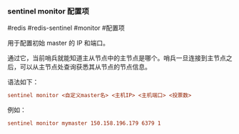 ### sentinel monitor 配置项

#redis #redis-sentinel #monitor #配置项 

用于配置初始 master 的 IP 和端口。

通过它，当前哨兵就能知道主从节点中的主节点是哪个。哨兵一旦连接到主节点之后，可以从主节点处查询获悉其从节点的节点信息。

语法如下：

```ini
sentinel monitor <自定义master名> <主机IP> <主机端口> <投票数>
```

例如：

``` conf
sentinel monitor mymaster 150.158.196.179 6379 1
```

